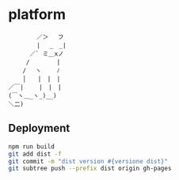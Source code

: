 # platform
```
        ／＞　 フ
        | 　_　_| 
      ／` ミ＿xノ 
     /　　　　 |
    /　 ヽ　　 ﾉ
    │　　|　|　|
／￣|　　 |　|　|
(￣ヽ＿_ヽ_)__)
＼二)
```

## Deployment
```sh
npm run build
git add dist -f 
git commit -m "dist version #{versione dist}"
git subtree push --prefix dist origin gh-pages
```